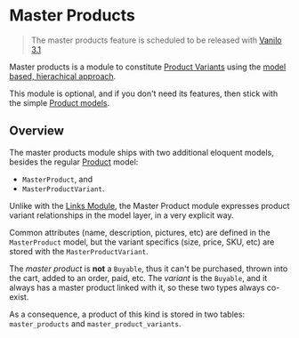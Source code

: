 # Master Products

> The master products feature is scheduled to be released with [Vanilo 3.1](roadmap.md)

Master products is a module to constitute [Product Variants](product-variants.md) using
the [model based, hierachical approach](product-variants.md#the_two_approaches).

This module is optional, and if you don't need its features, then stick with
the simple [Product models](products.md).

## Overview

The master products module ships with two additional eloquent models,
besides the regular [Product](products.md) model:

- `MasterProduct`, and
- `MasterProductVariant`.

Unlike with the [Links Module](links.md), the Master Product module expresses
product variant relationships in the model layer, in a very explicit way.

Common attributes (name, description, pictures, etc) are defined in the
`MasterProduct` model, but the variant specifics (size, price, SKU, etc)
are stored with the `MasterProductVariant`.

The _master product_ is **not** a `Buyable`, thus it can't be purchased, thrown into the
cart, added to an order, paid, etc. The _variant_ is the `Buyable`, and it always
has a master product linked with it, so these two types always co-exist.

As a consequence, a product of this kind is stored in two tables: `master_products` and `master_product_variants`.
